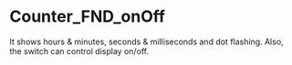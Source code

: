 # Counter_FND_onOff
It shows hours &amp; minutes, seconds &amp; milliseconds and dot flashing. Also, the switch can control display on/off.
